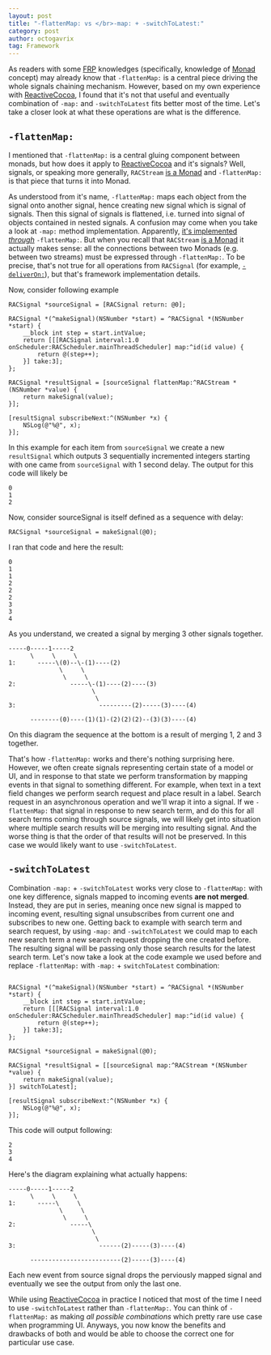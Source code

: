 ```yaml
---
layout: post
title: "-flattenMap: vs </br>-map: + -switchToLatest:"
category: post
author: octogavrix
tag: Framework
---
```


As readers with some [FRP] knowledges (specifically, knowledge of [Monad] concept) may already know that `-flattenMap:` is a central piece driving the whole signals chaining mechanism. However, based on my own experience with [ReactiveCocoa], I found that it's not that useful and eventually combination of `-map:` and `-switchToLatest` fits better most of the time. Let's take a closer look at what these operations are what is the difference.

## `-flattenMap:`

I mentioned that `-flattenMap:` is a central gluing component between monads, but how does it apply to [ReactiveCocoa] and it's signals? Well, signals, or speaking more generally, `RACStream` [is a Monad] and `-flattenMap:` is that piece that turns it into Monad.

As understood from it's name, `-flattenMap:` maps each object from the signal onto another signal, hence creating new signal which is signal of signals. Then this signal of signals is flattened, i.e. turned into signal of objects contained in nested signals. A confusion may come when you take a look at `-map:` method implementation. Apparently, [it's implemented _through_](https://github.com/ReactiveCocoa/ReactiveCocoa/blob/bcb3d9a680adcea12927a74dea9216b0e40d96b5/ReactiveCocoaFramework/ReactiveCocoa/RACStream.m#L89) `-flattenMap:`. But when you recall that `RACStream` [is a Monad] it actually makes sense: all the connections between two Monads (e.g. between two streams) must be expressed through `-flattenMap:`. To be precise, that's not true for all operations from `RACSignal` (for example, [`-deliverOn:`](https://github.com/ReactiveCocoa/ReactiveCocoa/blob/bcb3d9a680adcea12927a74dea9216b0e40d96b5/ReactiveCocoaFramework/ReactiveCocoa/RACSignal%2BOperations.m#L995)), but that's framework implementation details.

Now, consider following example

```objc
RACSignal *sourceSignal = [RACSignal return: @0];

RACSignal *(^makeSignal)(NSNumber *start) = ^RACSignal *(NSNumber *start) {
	__block int step = start.intValue;
	return [[[RACSignal interval:1.0 onScheduler:RACScheduler.mainThreadScheduler] map:^id(id value) {
		return @(step++);
	}] take:3];
};

RACSignal *resultSignal = [sourceSignal flattenMap:^RACStream *(NSNumber *value) {
	return makeSignal(value);
}];

[resultSignal subscribeNext:^(NSNumber *x) {
	NSLog(@"%@", x);
}];

```

In this example for each item from `sourceSignal` we create a new `resultSignal` which outputs 3 sequentially incremented integers starting with one came from `sourceSignal` with 1 second delay. The output for this code will likely be 

```
0
1
2
```

Now, consider sourceSignal is itself defined as a sequence with delay:

```
RACSignal *sourceSignal = makeSignal(@0);
```

I ran that code and here the result:

```
0
1
1
2
2
2
3
3
4
```

As you understand, we created a signal by merging 3 other signals together. 

```
-----0-----1-----2
      \     \     \
1:      -----\(0)--\-(1)----(2)
              \     \
               \     \
2:               -----\-(1)----(2)----(3) 
                       \
                        \
3:                       ---------(2)-----(3)----(4)

      --------(0)----(1)(1)-(2)(2)(2)--(3)(3)----(4)
```

On this diagram the sequence at the bottom is a result of merging 1, 2 and 3 together.

That's how `-flattenMap:` works and there's nothing surprising here. However, we often create signals representing certain state of a model or UI, and in response to that state we perform transformation by mapping events in that signal to something different. For example, when text in a text field changes we perform search request and place result in a label. Search request in an asynchronous operation and we'll wrap it into a signal. If we `-flattenMap:` that signal in response to new search term, and do this for all search terms coming through source signals, we will likely get into situation where multiple search results will be merging into resulting signal. And the worse thing is that the order of that results will not be preserved. In this case we would likely want to use `-switchToLatest`.

## `-switchToLatest`

Combination `-map:` + `-switchToLatest` works very close to `-flattenMap:` with one key difference, signals mapped to incoming events **are not merged**. Instead, they are put in series, meaning once new signal is mapped to incoming event, resulting signal unsubscribes from current one and subscribes to new one. Getting back to example with search term and search request, by using `-map:` and `-switchToLatest` we could map to each new search term a new search request dropping the one created before. The resulting signal will be passing only those search results for the latest search term.
Let's now take a look at the code example we used before and replace `-flattenMap:` with `-map:` + `switchToLatest` combination:

```objc

RACSignal *(^makeSignal)(NSNumber *start) = ^RACSignal *(NSNumber *start) {
	__block int step = start.intValue;
	return [[[RACSignal interval:1.0 onScheduler:RACScheduler.mainThreadScheduler] map:^id(id value) {
		return @(step++);
	}] take:3];
};

RACSignal *sourceSignal = makeSignal(@0);

RACSignal *resultSignal = [[sourceSignal map:^RACStream *(NSNumber *value) {
	return makeSignal(value);
}] switchToLatest];

[resultSignal subscribeNext:^(NSNumber *x) {
	NSLog(@"%@", x);
}];

```

This code will output following:

```
2
3
4
```

Here's the diagram explaining what actually happens:

```
-----0-----1-----2
      \     \     \
1:      -----\     \
              \     \
               \     \
2:               -----\
                       \
                        \
3:                       ------(2)-----(3)----(4)

      -------------------------(2)-----(3)----(4)
```

Each new event from source signal drops the perviously mapped signal and eventually we see the output from only the last one.


While using [ReactiveCocoa] in practice I noticed that most of the time I need to use `-switchToLatest` rather than `-flattenMap:`. You can think of `-flattenMap:` as making _all possible combinations_ which pretty rare use case when programming UI. Anyways, you now know the benefits and drawbacks of both and would be able to choose the correct one for particular use case.




[is a Monad]:http://stackoverflow.com/questions/22284944/what-does-it-mean-that-racstream-represents-a-monad
[FRP]:http://en.wikipedia.org/wiki/Functional_reactive_programming
[Monad]:http://en.wikipedia.org/wiki/Monad_(functional_programming)
[ReactiveCocoa]:https://github.com/ReactiveCocoa/ReactiveCocoa